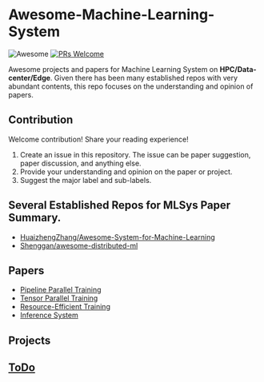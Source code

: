 # Awesome-Machine-Learning-System
![Awesome](https://awesome.re/badge.svg) [![PRs Welcome](https://img.shields.io/badge/PRs-welcome-brightgreen.svg)](https://github.com/dujiangsu/Awesome-Large-Model-Inference/pulls)

Awesome projects and papers for Machine Learning System on **HPC/Data-center/Edge**.
Given there has been many established repos with very abundant contents, this repo focuses on the understanding and opinion of papers.

## Contribution
Welcome contribution! Share your reading experience!
1. Create an issue in this repository. The issue can be paper suggestion, paper discussion, and anything else.
2. Provide your understanding and opinion on the paper or project.
3. Suggest the major label and sub-labels.


## Several Established Repos for MLSys Paper Summary.
- [HuaizhengZhang/Awesome-System-for-Machine-Learning](https://github.com/HuaizhengZhang/Awesome-System-for-Machine-Learning#maintainer)
- [Shenggan/awesome-distributed-ml](https://github.com/Shenggan/awesome-distributed-ml)

## Papers
- [Pipeline Parallel Training](Pipeline_Parallelism.md)
- [Tensor Parallel Training](Tensor_Parallel_Training.md)
- [Resource-Efficient Training](Resource_Efficient_Training.md)
- [Inference System](Inference_System.md)


## Projects


## [ToDo](ToDo.md)




